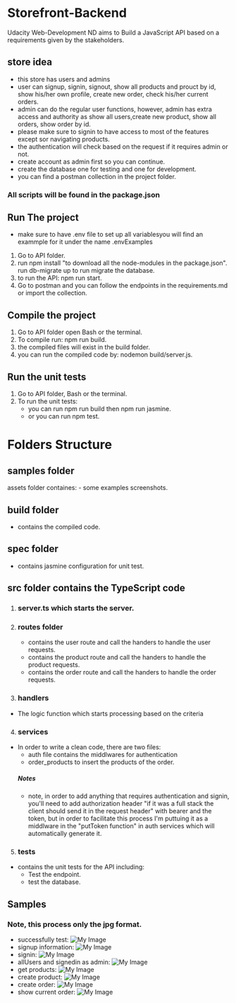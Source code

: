 # Storefront-Backend
Udacity Web-Development ND aims to Build a JavaScript API based on a requirements given by the stakeholders.
## store idea
- this store has users and admins
- user can signup, signin, signout, show all products and prouct by id, show his/her own profile,
    create new order, check his/her current orders.
- admin can do the regular user functions, however, admin has extra access and authority as show all 
    users,create new product, show all orders, show order by id.
- please make sure to signin to have access to most of the features except sor navigating products.
- the authentication will check based on the request if it requires admin or not.
- create account as admin first so you can continue.
- create the database one for testing and one for development.
- you can find a  postman collection in the project folder.
### All scripts will be found in the package.json
## Run The project
- make sure to have .env file to set up all variablesyou will find an exammple for it under the name .envExamples
1. Go to API folder.
2. run npm install "to download all the node-modules in the package.json".
run db-migrate up to run migrate the database.
3. to run the API: npm run start.
4. Go to postman and you can follow the endpoints in the requirements.md or import the collection.
## Compile the project
1. Go to API folder open Bash or the terminal.
2. To compile run: npm run build.
3. the compiled files will exist in the build folder.
4. you can run the compiled code by: nodemon build/server.js.
## Run the unit tests
1. Go to API folder, Bash or the terminal.
2. To run the unit tests:
    - you can run npm run build then npm run jasmine.
    - or you can run npm test.

# Folders Structure
## samples folder
assets folder containes:
    - some examples screenshots.
## build folder
- contains the compiled code.
## spec folder
- contains jasmine configuration for unit test.
## src folder contains the TypeScript code
1. ### server.ts which starts the server.
2. ### routes folder
    - contains the user route and call the handers to handle the user requests.
    - contains the product route and call the handers to handle the product requests.
    - contains the order route and call the handers to handle the order requests.
3. ### handlers
- The logic function which starts processing based on the criteria
4. ###  services
- In order to write a clean code, there are two files:
    - auth file contains the middlwares for authentication
    - order_products to insert the products of the order.
    ##### Notes
    - note, in order to add anything that requires authentication and signin, you'll need
        to add authorization header "if it was a full stack the client should send it in the request header" with bearer and the token, but in order to facilitate
        this process I'm puttuing it as a middlware in the "putToken function" in auth services which will automatically generate it.
5. ### tests
- contains the unit tests for the API including:
    - Test the endpoint.
    - test the database.
## Samples
### Note, this process only the jpg format.
- successfully test:
![My Image](API/samples/jasmineTest.png)
- signup information:
![My Image](API/samples/signup.png)
- signin:
![My Image](API/samples/signin.png)
- allUsers and signedin as admin:
![My Image](API/samples/allUsers.png)
- get products:
![My Image](API/samples/getProducts.png)
- create product:
![My Image](API/samples/createProduct.png)
- create order:
![My Image](API/samples/createOrder.png)
- show current order:
![My Image](API/samples/showCurrent.png)